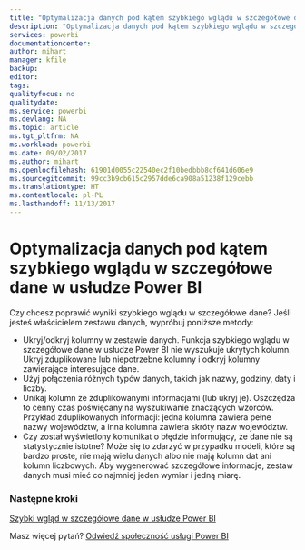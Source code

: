 ```yaml
---
title: "Optymalizacja danych pod kątem szybkiego wglądu w szczegółowe dane w usłudze Power BI"
description: "Optymalizacja danych pod kątem szybkiego wglądu w szczegółowe dane w usłudze Power BI. Jeśli usługa Power BI nie znajduje szczegółowych informacji w Twoich danych, możesz zrobić kilka rzeczy, aby rozwiązać ten problem"
services: powerbi
documentationcenter: 
author: mihart
manager: kfile
backup: 
editor: 
tags: 
qualityfocus: no
qualitydate: 
ms.service: powerbi
ms.devlang: NA
ms.topic: article
ms.tgt_pltfrm: NA
ms.workload: powerbi
ms.date: 09/02/2017
ms.author: mihart
ms.openlocfilehash: 61901d0055c22540ec2f10bedbbb8cf641d606e9
ms.sourcegitcommit: 99cc3b9cb615c2957dde6ca908a51238f129cebb
ms.translationtype: HT
ms.contentlocale: pl-PL
ms.lasthandoff: 11/13/2017
---
```

# <a name="optimize-your-data-for-power-bi-quick-insights"></a>Optymalizacja danych pod kątem szybkiego wglądu w szczegółowe dane w usłudze Power BI
Czy chcesz poprawić wyniki szybkiego wglądu w szczegółowe dane?  Jeśli jesteś właścicielem zestawu danych, wypróbuj poniższe metody:

* Ukryj/odkryj kolumny w zestawie danych. Funkcja szybkiego wglądu w szczegółowe dane w usłudze Power BI nie wyszukuje ukrytych kolumn.  Ukryj zduplikowane lub niepotrzebne kolumny i odkryj kolumny zawierające interesujące dane.
* Użyj połączenia różnych typów danych, takich jak nazwy, godziny, daty i liczby.
* Unikaj kolumn ze zduplikowanymi informacjami (lub ukryj je).  Oszczędza to cenny czas poświęcany na wyszukiwanie znaczących wzorców.  Przykład zduplikowanych informacji: jedna kolumna zawiera pełne nazwy województw, a inna kolumna zawiera skróty nazw województw.
* Czy został wyświetlony komunikat o błędzie informujący, że dane nie są statystycznie istotne?  Może się to zdarzyć w przypadku modeli, które są bardzo proste, nie mają wielu danych albo nie mają kolumn dat ani kolumn liczbowych. Aby wygenerować szczegółowe informacje, zestaw danych musi mieć co najmniej jeden wymiar i jedną miarę.

### <a name="next-steps"></a>Następne kroki
[Szybki wgląd w szczegółowe dane w usłudze Power BI](service-insights.md)

Masz więcej pytań? [Odwiedź społeczność usługi Power BI](http://community.powerbi.com/)

